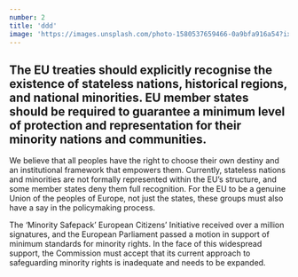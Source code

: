 ```yaml
---
number: 2
title: 'ddd'
image: 'https://images.unsplash.com/photo-1580537659466-0a9bfa916a54?ixlib=rb-1.2.1&ixid=MnwxMjA3fDB8MHxwaG90by1wYWdlfHx8fGVufDB8fHx8&auto=format&fit=crop&w=987&q=80'
---
```


## The EU treaties should explicitly recognise the __existence of stateless nations__, historical regions, and national minorities. EU member states should be required to guarantee a minimum level of __protection and representation__ for their minority nations and communities.

We believe that all peoples have the right to choose their own destiny and an institutional framework that empowers them. Currently, stateless nations and minorities are not formally represented within the EU’s structure, and some member states deny them full recognition. For the EU to be a genuine Union of the peoples of Europe, not just the states, these groups must also have a say in the policymaking process.

The ‘Minority Safepack’ European Citizens’ Initiative received over a million signatures, and the European Parliament passed a motion in support of minimum standards for minority rights. In the face of this widespread support, the Commission must accept that its current approach to safeguarding minority rights is inadequate and needs to be expanded.